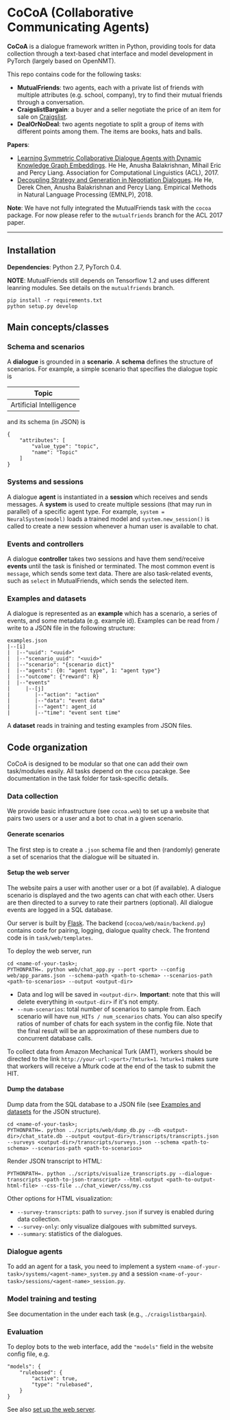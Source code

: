 # CoCoA (Collaborative Communicating Agents)

**CoCoA** is a dialogue framework written in Python, providing tools for
data collection through a text-based chat interface and
model development in PyTorch (largely based on OpenNMT).

This repo contains code for the following tasks:
- **MutualFriends**: two agents, each with a private list of friends with multiple attributes (e.g. school, company), try to find their mutual friends through a conversation.
- **CraigslistBargain**: a buyer and a seller negotiate the price of an item for sale on [Craigslist](https://sfbay.craigslist.org/).
- **DealOrNoDeal**: two agents negotiate to split a group of items with different points among them.  The items are books, hats and balls.

**Papers**:
- [Learning Symmetric Collaborative Dialogue Agents with Dynamic Knowledge Graph Embeddings](https://arxiv.org/pdf/1704.07130.pdf).
He He, Anusha Balakrishnan, Mihail Eric and Percy Liang.
Association for Computational Linguistics (ACL), 2017.
- [Decoupling Strategy and Generation in Negotiation Dialogues](https://arxiv.org/abs/1808.09637).
He He, Derek Chen, Anusha Balakrishnan and Percy Liang.
Empirical Methods in Natural Language Processing (EMNLP), 2018.

**Note**:
We have not fully integrated the MutualFriends task with the `cocoa` package.
For now please refer to the `mutualfriends` branch for the ACL 2017 paper.

----------
## Installation
**Dependencies**: Python 2.7, PyTorch 0.4.

**NOTE**: MutualFriends still depends on Tensorflow 1.2 and uses different leanring modules. See details on the `mutualfriends` branch.

```
pip install -r requirements.txt
python setup.py develop
```

## Main concepts/classes
### Schema and scenarios
A **dialogue** is grounded in a **scenario**.
A **schema** defines the structure of scenarios. For example, a simple scenario that specifies the dialogue topic is

| Topic      | 
| -------- | 
| Artificial Intelligence  | 

and its schema (in JSON) is
```
{
    "attributes": [
        "value_type": "topic",
        "name": "Topic"
    ]
}
```
### Systems and sessions
A dialogue **agent** is instantiated in a **session** which receives and sends messages. A **system** is used to create multiple sessions (that may run in parallel) of a specific agent type. For example, ```system = NeuralSystem(model)``` loads a trained model and ```system.new_session()``` is called to create a new session whenever a human user is available to chat.

### Events and controllers
A dialogue **controller** takes two sessions and have them send/receive **events** until the task is finished or terminated. The most common event is ```message```, which sends some text data. There are also task-related events, such as ```select``` in MutualFriends, which sends the selected item. 

### Examples and datasets
A dialogue is represented as an **example** which has a scenario, a series of events, and some metadata (e.g. example id). Examples can be read from / write to a JSON file in the following structure:
```
examples.json
|--[i]
|  |--"uuid": "<uuid>"
|  |--"scenario_uuid": "<uuid>"
|  |--"scenario": "{scenario dict}"
|  |--"agents": {0: "agent type", 1: "agent type"}
|  |--"outcome": {"reward": R}
|  |--"events"
|     |--[j]
|        |--"action": "action"
|        |--"data": "event data"
|        |--"agent": agent_id
|        |--"time": "event sent time"
```
A **dataset** reads in training and testing examples from JSON files.

## Code organization
CoCoA is designed to be modular so that one can add their own task/modules easily.
All tasks depend on the `cocoa` pacakge.
See documentation in the task folder for task-specific details. 

### Data collection
We provide basic infrastructure (see `cocoa.web`) to set up a website that pairs two users or a user and a bot to chat in a given scenario.

#### Generate scenarios
The first step is to create a ```.json``` schema file and then (randomly) generate a set of scenarios that the dialogue will be situated in.

#### <a name=web>Setup the web server</a>
The website pairs a user with another user or a bot (if available). A dialogue scenario is displayed and the two agents can chat with each other.
Users are then directed to a survey to rate their partners (optional).
All dialogue events are logged in a SQL database.

Our server is built by [Flask](http://flask.pocoo.org/).
The backend (```cocoa/web/main/backend.py```) contains code for pairing, logging, dialogue quality check.
The frontend code is in ```task/web/templates```.

To deploy the web server, run
```
cd <name-of-your-task>;
PYTHONPATH=. python web/chat_app.py --port <port> --config web/app_params.json --schema-path <path-to-schema> --scenarios-path <path-to-scenarios> --output <output-dir>
```
- Data and log will be saved in `<output-dir>`. **Important**: note that this will delete everything in `<output-dir>` if it's not empty.
- `--num-scenarios`: total number of scenarios to sample from. Each scenario will have `num_HITs / num_scenarios` chats.
You can also specify ratios of number of chats for each system in the config file.
Note that the final result will be an approximation of these numbers due to concurrent database calls.

To collect data from Amazon Mechanical Turk (AMT), workers should be directed to the link ```http://your-url:<port>/?mturk=1```.
`?mturk=1` makes sure that workers will receive a Mturk code at the end of the task to submit the HIT.

#### <a name=visualize>Dump the database</a>
Dump data from the SQL database to a JSON file (see [Examples and datasets](#examples-and-datasets) for the JSON structure).
```
cd <name-of-your-task>;
PYTHONPATH=. python ../scripts/web/dump_db.py --db <output-dir>/chat_state.db --output <output-dir>/transcripts/transcripts.json --surveys <output-dir>/transcripts/surveys.json --schema <path-to-schema> --scenarios-path <path-to-scenarios> 
```
Render JSON transcript to HTML:
```
PYTHONPATH=. python ../scripts/visualize_transcripts.py --dialogue-transcripts <path-to-json-transcript> --html-output <path-to-output-html-file> --css-file ../chat_viewer/css/my.css
```
Other options for HTML visualization:
- `--survey-transcripts`: path to `survey.json` if survey is enabled during data collection.
- `--survey-only`: only visualize dialgoues with submitted surveys.
- `--summary`: statistics of the dialogues.

### Dialogue agents
To add an agent for a task, you need to implement a system ```<name-of-your-task>/systems/<agent-name>_system.py```
and a session ```<name-of-your-task>/sessions/<agent-name>_session.py```.

### Model training and testing
See documentation in the under each task (e.g., `./craigslistbargain`).

### Evaluation
To deploy bots to the web interface, add the `"models"` field in the website config file,
e.g.
```
"models": {
    "rulebased": {
        "active": true,
        "type": "rulebased",
    }
}
```
See also [set up the web server](#web).
